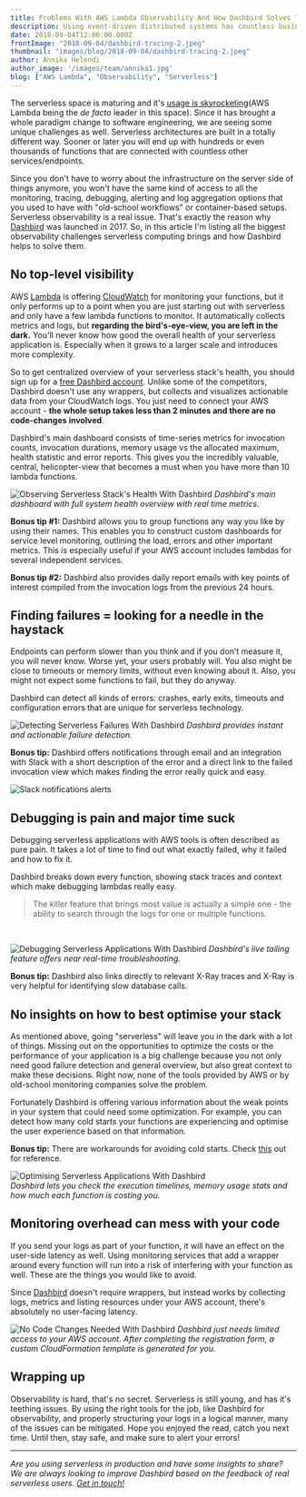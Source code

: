 ```yaml
---
title: Problems With AWS Lambda Observability And How Dashbird Solves Them
description: Using event-driven distributed systems has countless business benefits but easy observability isn't one of them. The more functions you have, the more complicated things get. Fortunately there is a solution for this - Dashbird!
date: 2018-09-04T12:00:00.000Z
frontImage: "2018-09-04/dashbird-tracing-2.jpeg"
thumbnail: "images/blog/2018-09-04/dashbird-tracing-2.jpeg"
author: Annika Helendi
author_image: '/images/team/annika1.jpg'
blog: ["AWS Lambda", "Observability", "Serverless"]
---
```


The serverless space is maturing and it's <a href="https://www.forbes.com/sites/forbestechcouncil/2018/05/18/why-companies-are-adopting-serverless-cloud-technology/#4753820274d9)" target="_blank">usage is skyrocketing</a>(AWS Lambda being the *de facto* leader in this space). Since it has brought a whole paradigm change to software engineering, we are seeing some unique challenges as well. Serverless architectures are built in a totally different way. Sooner or later you will end up with hundreds or even thousands of functions that are connected with countless other services/endpoints.

Since you don't have to worry about the infrastructure on the server side of things anymore, you won't have the same kind of access to all the monitoring, tracing, debugging, alerting and log aggregation options that you used to have with "old-school workflows" or container-based setups. Serverless observability is a real issue. That's exactly the reason why [Dashbird](https://dashbird.io) was launched in 2017. So, in this article I'm listing all the biggest observability challenges serverless computing brings and how Dashbird helps to solve them.

## No top-level visibility

AWS [Lambda](https://aws.amazon.com/lambda/) is offering [CloudWatch](https://aws.amazon.com/cloudwatch/) for monitoring your functions, but it only performs up to a point when you are just starting out with serverless and only have a few lambda functions to monitor. It automatically collects metrics and logs, but **regarding the bird's-eye-view, you are left in the dark.** You'll never know how good the overall health of your serverless application is. Especially when it grows to a larger scale and introduces more complexity.  

So to get centralized overview of your serverless stack's health, you should sign up for a [free Dashbird account](https://dashbird.io). Unlike some of the competitors, Dashbird doesn't use any wrappers, but collects and visualizes actionable data from your CloudWatch logs. You just need to connect your AWS account - **the whole setup takes less than 2 minutes and there are no code-changes involved**.

Dashbird's main dashboard consists of time-series metrics for invocation counts, invocation durations, memory usage vs the allocated maximum, health statistic and error reports. This gives you the incredibly valuable, central, helicopter-view that becomes a must when you have more than 10 lambda functions.


![Observing Serverless Stack's Health With Dashbird](/images/features/2a-account-wide@2x.jpg)
*Dashbird's main dashboard with full system health overview with real time metrics.*

**Bonus tip #1:** Dashbird allows you to group functions any way you like by using their names. This enables you to construct custom dashboards for service level monitoring, outlining the load, errors and other important metrics. This is especially useful if your AWS account includes lambdas for several independent services.

**Bonus tip #2:** Dashbird also provides daily report emails with key points of interest compiled from the invocation logs from the previous 24 hours.


## Finding failures = looking for a needle in the haystack

Endpoints can perform slower than you think and if you don’t measure it, you will never know. Worse yet, your users probably will. You also might be close to timeouts or memory limits, without even knowing about it. Also, you might not expect some functions to fail, but they do anyway.

Dashbird can detect all kinds of errors: crashes, early exits, timeouts and configuration errors that are unique for serverless technology.

![Detecting Serverless Failures With Dashbird](/images/features/error-aggregation@2x.png)
*Dashbird provides instant and actionable failure detection.*

**Bonus tip:** Dashbird offers notifications through email and an integration with Slack with a short description of the error and a direct link to the failed invocation view which makes finding the error really quick and easy.

![Slack notifications alerts](/images/features/slack.png)

## Debugging is pain and major time suck

Debugging serverless applications with AWS tools is often described as pure pain. It takes a lot of time to find out what exactly failed, why it failed and how to fix it.

Dashbird breaks down every function, showing stack traces and context which make debugging lambdas really easy.

>The killer feature that brings most value is actually a simple one - the ability to search through the logs for one or multiple functions.

<br/>

![Debugging Serverless Applications With Dashbird](/images/features/3b-live-tailing@2x.jpg)
*Dashbird's live tailing feature offers near real-time troubleshooting.*

**Bonus tip:** Dashbird also links directly to relevant X-Ray traces and X-Ray is very helpful for identifying slow database calls.



## No insights on how to best optimise your stack

As mentioned above, going "serverless" will leave you in the dark with a lot of things. Missing out on the opportunities to optimize the costs or the performance of your application is a big challenge because you not only need good failure detection and general overview, but also great context to make these decisions. Right now, none of the tools provided by AWS or by old-school monitoring companies solve the problem.

Fortunately Dashbird is offering various information about the weak points in your system that could need some optimization. For example, you can detect how many cold starts your functions are experiencing and optimise the user experience based on that information. 

**Bonus tip:** There are workarounds for avoiding cold starts. Check [this](https://serverless.com/blog/keep-your-lambdas-warm/) out for reference.

![Optimising Serverless Applications With Dashbird](/images/features/2d-per-function@2x.jpg)  
*Dashbird lets you check the execution timelines, memory usage stats and how much each function is costing you.*


## Monitoring overhead can mess with your code

If you send your logs as part of your function, it will have an effect on the user-side latency as well. Using monitoring services that add a wrapper around every function will run into a risk of interfering with your function as well. These are the things you would like to avoid.

Since [Dashbird](https://dashbird.io) doesn't require wrappers, but instead works by collecting logs, metrics and listing resources under your AWS account, there's absolutely no user-facing latency.

![No Code Changes Needed With Dashbird](/images/docs/onboarding.png)
*Dashbird just needs limited access to your AWS account. After completing the registration form, a custom CloudFormation template is generated for you.*


## Wrapping up
Observability is hard, that's no secret. Serverless is still young, and has it's teething issues. By using the right tools for the job, like Dashbird for observability, and properly structuring your logs in a logical manner, many of the issues can be mitigated. Hope you enjoyed the read, catch you next time. Until then, stay safe, and make sure to alert your errors!

---
*Are you using serverless in production and have some insights to share? We are always looking to improve Dashbird based on the feedback of real serverless users. [Get in touch!](mailto:info@dashbird.io)*
